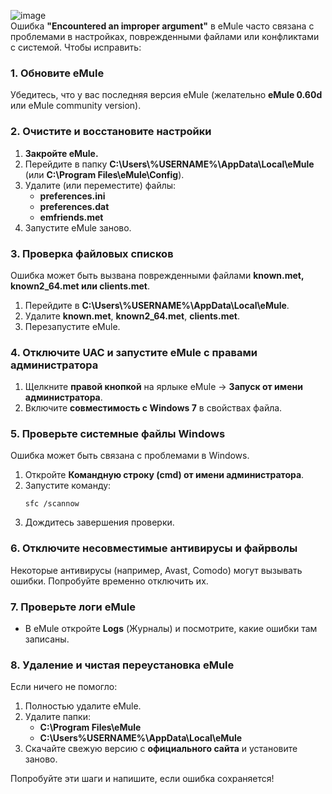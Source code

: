 ![image](https://github.com/user-attachments/assets/e2ed82ba-fd71-48df-ab44-f06a03a800cb) \
Ошибка **"Encountered an improper argument"** в eMule часто связана с проблемами в настройках, поврежденными файлами или конфликтами с системой. Чтобы исправить:

### **1. Обновите eMule**
Убедитесь, что у вас последняя версия eMule (желательно **eMule 0.60d** или eMule community version).

### **2. Очистите и восстановите настройки**
1. **Закройте eMule.**
2. Перейдите в папку **C:\Users\\%USERNAME%\AppData\Local\eMule** (или **C:\Program Files\eMule\Config**).
3. Удалите (или переместите) файлы:
   - **preferences.ini**
   - **preferences.dat**
   - **emfriends.met**
4. Запустите eMule заново.

### **3. Проверка файловых списков**
Ошибка может быть вызвана поврежденными файлами **known.met, known2_64.met или clients.met**.
1. Перейдите в **C:\Users\\%USERNAME%\AppData\Local\eMule**.
2. Удалите **known.met**, **known2_64.met**, **clients.met**.
3. Перезапустите eMule.

### **4. Отключите UAC и запустите eMule с правами администратора**
1. Щелкните **правой кнопкой** на ярлыке eMule → **Запуск от имени администратора**.
2. Включите **совместимость с Windows 7** в свойствах файла.

### **5. Проверьте системные файлы Windows**
Ошибка может быть связана с проблемами в Windows.
1. Откройте **Командную строку (cmd) от имени администратора**.
2. Запустите команду:
   ```
   sfc /scannow
   ```
3. Дождитесь завершения проверки.

### **6. Отключите несовместимые антивирусы и файрволы**
Некоторые антивирусы (например, Avast, Comodo) могут вызывать ошибки. Попробуйте временно отключить их.

### **7. Проверьте логи eMule**
- В eMule откройте **Logs** (Журналы) и посмотрите, какие ошибки там записаны.

### **8. Удаление и чистая переустановка eMule**
Если ничего не помогло:
1. Полностью удалите eMule.
2. Удалите папки:
   - **C:\Program Files\eMule**
   - **C:\Users\%USERNAME%\AppData\Local\eMule**
3. Скачайте свежую версию с **официального сайта** и установите заново.

Попробуйте эти шаги и напишите, если ошибка сохраняется!

